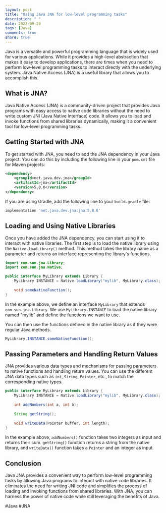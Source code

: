 ```yaml
---
layout: post
title: "Using Java JNA for low-level programming tasks"
description: " "
date: 2023-09-29
tags: [Java]
comments: true
share: true
---
```


Java is a versatile and powerful programming language that is widely used for various applications. While it provides a high-level abstraction that makes it easy to develop applications, there are times when you need to perform low-level programming tasks to interact directly with the underlying system. Java Native Access (JNA) is a useful library that allows you to accomplish this.

## What is JNA?

Java Native Access (JNA) is a community-driven project that provides Java programs with easy access to native code libraries without the need to write custom JNI (Java Native Interface) code. It allows you to load and invoke functions from shared libraries dynamically, making it a convenient tool for low-level programming tasks.

## Getting Started with JNA

To get started with JNA, you need to add the JNA dependency in your Java project. You can do this by including the following line in your `pom.xml` file for Maven projects:

```xml
<dependency>
    <groupId>net.java.dev.jna</groupId>
    <artifactId>jna</artifactId>
    <version>5.8.0</version>
</dependency>
```

If you are using Gradle, add the following line to your `build.gradle` file:

```groovy
implementation 'net.java.dev.jna:jna:5.8.0'
```

## Loading and Using Native Libraries

Once you have added the JNA dependency, you can start using it to interact with native libraries. The first step is to load the native library using the `Native.loadLibrary()` method. This method takes the library name as a parameter and returns an interface representing the library's functions.

```java
import com.sun.jna.Library;
import com.sun.jna.Native;

public interface MyLibrary extends Library {
    MyLibrary INSTANCE = Native.loadLibrary("mylib", MyLibrary.class);
    
    void someNativeFunction();
}
```

In the example above, we define an interface `MyLibrary` that extends `com.sun.jna.Library`. We use `MyLibrary.INSTANCE` to load the native library named "mylib" and define the functions we want to use.

You can then use the functions defined in the native library as if they were regular Java methods.

```java
MyLibrary.INSTANCE.someNativeFunction();
```

## Passing Parameters and Handling Return Values

JNA provides various data types and mechanisms for passing parameters to native functions and handling return values. You can use the different JNA data types such as `int`, `String`, `Pointer`, etc., to match the corresponding native types.

```java
public interface MyLibrary extends Library {
    MyLibrary INSTANCE = Native.loadLibrary("mylib", MyLibrary.class);
    
    int addNumbers(int a, int b);
    
    String getString();
    
    void writeData(Pointer buffer, int length);
}
```

In the example above, `addNumbers()` function takes two integers as input and returns their sum. `getString()` function returns a string from the native library, and `writeData()` function takes a `Pointer` and an integer as input.

## Conclusion

Java JNA provides a convenient way to perform low-level programming tasks by allowing Java programs to interact with native code libraries. It eliminates the need for writing JNI code and simplifies the process of loading and invoking functions from shared libraries. With JNA, you can harness the power of native code while still leveraging the benefits of Java.

#Java #JNA
